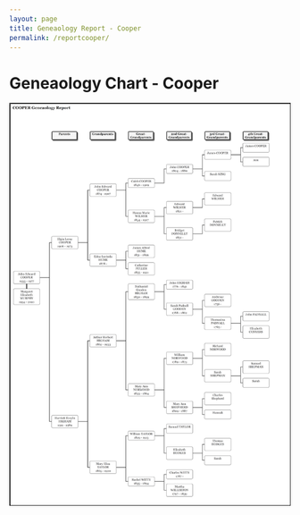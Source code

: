 ```yaml
---
layout: page
title: Geneaology Report - Cooper
permalink: /reportcooper/
---
```

# Geneaology Chart - Cooper
![Cooper Hourglass Chart](/assets/COOPERGeneaologyReport50.png)
